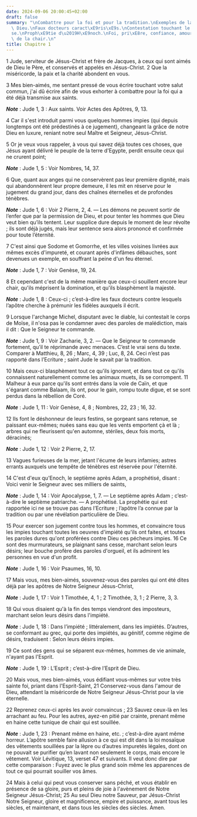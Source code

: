 ```yaml
---
date: 2024-09-06 20:00:45+02:00
draft: false
summary: "\nCombattre pour la foi et pour la tradition.\nExemples de la justice de\
  \ Dieu.\nFaux docteurs caract\xE9ris\xE9s.\nContestation touchant le corps de Mo\xEF\
  se.\nProph\xE9tie d\u2019H\xE9noch.\nFoi, pri\xE8re, confiance, amour de Dieu, haine\
  \ de la chair.\n"
title: Chapitre 1
---
```





1 Jude, serviteur de Jésus-Christ et frère de Jacques, à ceux qui sont aimés de Dieu le Père, et conservés et appelés en Jésus-Christ. 2 Que la miséricorde, la paix et la charité abondent en vous.


3 Mes bien-aimés, me sentant pressé de vous écrire touchant votre salut commun, j'ai dû écrire afin de vous exhorter à combattre pour la foi qui a été déjà transmise aux saints.

***Note*** :  Jude 1, 3 : Aux saints. Voir Actes des Apôtres, 9, 13.

4 Car il s'est introduit parmi vous quelques hommes impies (qui depuis longtemps ont été prédestinés à ce jugement), changeant la grâce de notre Dieu en luxure, reniant notre seul Maître et Seigneur, Jésus-Christ.


5 Or je veux vous rappeler, à vous qui savez déjà toutes ces choses, que Jésus ayant délivré le peuple de la terre d'Egypte, perdit ensuite ceux qui ne crurent point;

***Note*** :  Jude 1, 5 : Voir Nombres, 14, 37.

6 Que, quant aux anges qui ne conservèrent pas leur première dignité, mais qui abandonnèrent leur propre demeure, il les mit en réserve pour le jugement du grand jour, dans des chaînes éternelles et de profondes ténèbres.

***Note*** :  Jude 1, 6 : Voir 2 Pierre, 2, 4. ― Les démons ne peuvent sortir de l’enfer que par la permission de Dieu, et pour tenter les hommes que Dieu veut bien qu’ils tentent. Leur supplice dure depuis le moment de leur révolte ; ils sont déjà jugés, mais leur sentence sera alors prononcé et confirmée pour toute l’éternité.

7 C'est ainsi que Sodome et Gomorrhe, et les villes voisines livrées aux mêmes excès d'impureté, et courant après d'infâmes débauches, sont devenues un exemple, en souffrant la peine d'un feu éternel.

***Note*** :  Jude 1, 7 : Voir Genèse, 19, 24.


8 Et cependant c'est de la même manière que ceux-ci souillent encore leur chair, qu'ils méprisent la domination, et qu'ils blasphèment la majesté.

***Note*** :  Jude 1, 8 : Ceux-ci ; c’est-à-dire les faux docteurs contre lesquels l’apôtre cherche à prémunir les fidèles auxquels il écrit.

9 Lorsque l'archange Michel, disputant avec le diable, lui contestait le corps de Moïse, il n'osa pas le condamner avec des paroles de malédiction, mais il dit : Que le Seigneur te commande.

***Note*** :  Jude 1, 9 : Voir Zacharie, 3, 2. ― Que le Seigneur te commande fortement, qu’il te réprimande avec menaces. C’est le vrai sens du texte. Comparer à Matthieu, 8, 26 ; Marc, 4, 39 ; Luc, 8, 24. Ceci n’est pas rapporté dans l’Ecriture ; saint Jude le savait par la tradition.

10 Mais ceux-ci blasphèment tout ce qu'ils ignorent, et dans tout ce qu'ils connaissent naturellement comme les animaux muets, ils se corrompent. 11 Malheur à eux parce qu'ils sont entrés dans la voie de Caïn, et que s'égarant comme Balaam, ils ont, pour le gain, rompu toute digue, et se sont perdus dans la rébellion de Coré.

***Note*** :  Jude 1, 11 : Voir Genèse, 4, 8 ; Nombres, 22, 23 ; 16, 32.


12 Ils font le déshonneur de leurs festins, se gorgeant sans retenue, se paissant eux-mêmes; nuées sans eau que les vents emportent çà et là ; arbres qui ne fleurissent qu'en automne, stériles, deux fois morts, déracinés;

***Note*** :  Jude 1, 12 : Voir 2 Pierre, 2, 17.

13 Vagues furieuses de la mer, jetant l'écume de leurs infamies; astres errants auxquels une tempête de ténèbres est réservée pour l'éternité.


14 C'est d'eux qu'Enoch, le septième après Adam, a prophétisé, disant : Voici venir le Seigneur avec ses milliers de saints,

***Note*** :  Jude 1, 14 : Voir Apocalypse, 1, 7. ― Le septième après Adam ; c’est-à-dire le septième patriarche. ― A prophétisé. La prophétie qui est rapportée ici ne se trouve pas dans l’Ecriture ; l’apôtre l’a connue par la tradition ou par une révélation particulière de Dieu.

15 Pour exercer son jugement contre tous les hommes, et convaincre tous les impies touchant toutes les oeuvres d'impiété qu'ils ont faites, et toutes les paroles dures qu'ont proférées contre Dieu ces pécheurs impies. 16 Ce sont des murmurateurs, se plaignant sans cesse, marchant selon leurs désirs; leur bouche profère des paroles d'orgueil, et ils admirent les personnes en vue d'un profit.

***Note*** :  Jude 1, 16 : Voir Psaumes, 16, 10.


17 Mais vous, mes bien-aimés, souvenez-vous des paroles qui ont été dites déjà par les apôtres de Notre Seigneur Jésus-Christ,

***Note*** :  Jude 1, 17 : Voir 1 Timothée, 4, 1 ; 2 Timothée, 3, 1 ; 2 Pierre, 3, 3.

18 Qui vous disaient qu'à la fin des temps viendront des imposteurs, marchant selon leurs désirs dans l'impiété.

***Note*** :  Jude 1, 18 : Dans l’impiété ; littéralement, dans les impiétés. D’autres, se conformant au grec, qui porte des impiétés, au génitif, comme régime de désirs, traduisent : Selon leurs désirs impies.

19 Ce sont des gens qui se séparent eux-mêmes, hommes de vie animale, n'ayant pas l'Esprit.

***Note*** :  Jude 1, 19 : L’Esprit ; c’est-à-dire l’Esprit de Dieu.


20 Mais vous, mes bien-aimés, vous édifiant vous-mêmes sur votre très sainte foi, priant dans l'Esprit-Saint, 21 Conservez-vous dans l'amour de Dieu, attendant la miséricorde de Notre Seigneur Jésus-Christ pour la vie éternelle.


22 Reprenez ceux-ci après les avoir convaincus ; 23 Sauvez ceux-là en les arrachant au feu. Pour les autres, ayez-en pitié par crainte, prenant même en haine cette tunique de chair qui est souillée.

***Note*** :  Jude 1, 23 : Prenant même en haine, etc. ; c’est-à-dire ayant même horreur. L’apôtre semble faire allusion à ce qui est dit dans la loi mosaïque des vêtements souillées par la lèpre ou d’autres impuretés légales, dont on ne pouvait se purifier qu’en lavant non seulement le corps, mais encore le vêtement. Voir Lévitique, 13, verset 47 et suivants. Il veut donc dire par cette comparaison : Fuyez avec le plus grand soin même les apparences de tout ce qui pourrait souiller vos âmes.


24 Mais à celui qui peut vous conserver sans péché, et vous établir en présence de sa gloire, purs et pleins de joie à l'avènement de Notre Seigneur Jésus-Christ; 25 Au seul Dieu notre Sauveur, par Jésus-Christ Notre Seigneur, gloire et magnificence, empire et puissance, avant tous les siècles, et maintenant, et dans tous les siècles des siècles. Amen.
